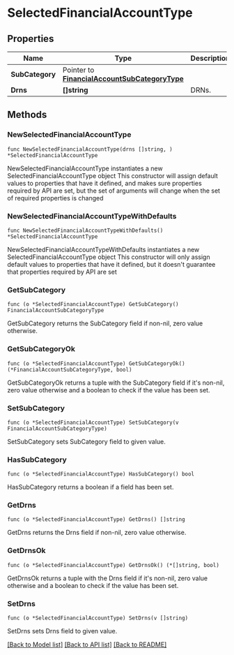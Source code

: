 # SelectedFinancialAccountType

## Properties

Name | Type | Description | Notes
------------ | ------------- | ------------- | -------------
**SubCategory** | Pointer to [**FinancialAccountSubCategoryType**](FinancialAccountSubCategoryType.md) |  | [optional] 
**Drns** | **[]string** | DRNs. | 

## Methods

### NewSelectedFinancialAccountType

`func NewSelectedFinancialAccountType(drns []string, ) *SelectedFinancialAccountType`

NewSelectedFinancialAccountType instantiates a new SelectedFinancialAccountType object
This constructor will assign default values to properties that have it defined,
and makes sure properties required by API are set, but the set of arguments
will change when the set of required properties is changed

### NewSelectedFinancialAccountTypeWithDefaults

`func NewSelectedFinancialAccountTypeWithDefaults() *SelectedFinancialAccountType`

NewSelectedFinancialAccountTypeWithDefaults instantiates a new SelectedFinancialAccountType object
This constructor will only assign default values to properties that have it defined,
but it doesn't guarantee that properties required by API are set

### GetSubCategory

`func (o *SelectedFinancialAccountType) GetSubCategory() FinancialAccountSubCategoryType`

GetSubCategory returns the SubCategory field if non-nil, zero value otherwise.

### GetSubCategoryOk

`func (o *SelectedFinancialAccountType) GetSubCategoryOk() (*FinancialAccountSubCategoryType, bool)`

GetSubCategoryOk returns a tuple with the SubCategory field if it's non-nil, zero value otherwise
and a boolean to check if the value has been set.

### SetSubCategory

`func (o *SelectedFinancialAccountType) SetSubCategory(v FinancialAccountSubCategoryType)`

SetSubCategory sets SubCategory field to given value.

### HasSubCategory

`func (o *SelectedFinancialAccountType) HasSubCategory() bool`

HasSubCategory returns a boolean if a field has been set.

### GetDrns

`func (o *SelectedFinancialAccountType) GetDrns() []string`

GetDrns returns the Drns field if non-nil, zero value otherwise.

### GetDrnsOk

`func (o *SelectedFinancialAccountType) GetDrnsOk() (*[]string, bool)`

GetDrnsOk returns a tuple with the Drns field if it's non-nil, zero value otherwise
and a boolean to check if the value has been set.

### SetDrns

`func (o *SelectedFinancialAccountType) SetDrns(v []string)`

SetDrns sets Drns field to given value.



[[Back to Model list]](../README.md#documentation-for-models) [[Back to API list]](../README.md#documentation-for-api-endpoints) [[Back to README]](../README.md)


